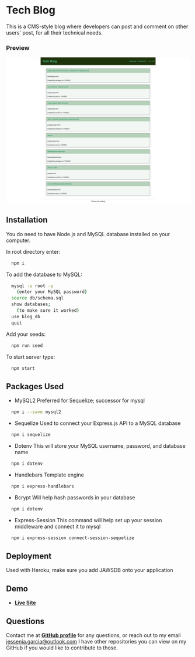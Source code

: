# Tech Blog

This is a CMS-style blog where developers can post and comment on other users' post, for all their technical needs. 

### Preview

![Screenshot](public/assets/tech-blog.png)

## Installation

You do need to have Node.js and MySQL database installed on your computer.

In root directory enter: 
```bash
  npm i
```
To add the database to MySQL:
```bash
  mysql -u root -p
    (enter your MySQL password)
  source db/schema.sql
  show databases;
    (to make sure it worked)
  use blog_db
  quit
```
Add your seeds:
```bash
  npm run seed
```
To start server type: 
```bash
  npm start
```
## Packages Used
* MySQL2
Preferred for Sequelize; successor for mysql
```bash
  npm i --save mysql2
```
* Sequelize
Used to connect your Express.js API to a MySQL database 
```bash
  npm i sequelize
```
* Dotenv
This will store your MySQL username, password, and database name
```bash
  npm i dotenv
```
* Handlebars
Template engine
```bash
  npm i express-handlebars
```
* Bcrypt
Will help hash passwords in your database
```bash
  npm i dotenv
```
* Express-Session
This command will help set up your session middleware and connect it to mysql
```bash
  npm i express-session connect-session-sequelize
```
## Deployment 

Used with Heroku, make sure you add JAWSDB onto your application

## Demo

* **[Live Site](https://murmuring-brushlands-99941.herokuapp.com/)**

## Questions

Contact me at **[GitHub profile](https://github.com/jessangarcia)** for any questions, or reach out to my email <jessenia.garcia@outlook.com>
I have other repositories you can view on my GitHub if you would like to contribute to those.